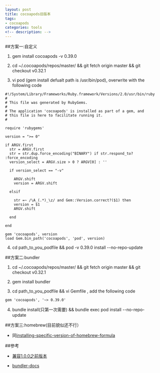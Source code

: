 ```yaml
---
layout: post
title: cocoapods旧版本
tags: 
- cocoapods
categories: tools
<!-- description: -->
---
```

##方案一:自定义

1. gem install cocoapods -v 0.39.0

2. cd ~/.cocoapods/repos/master/ && git fetch origin master && git checkout v0.32.1

3. vi pod (gem install defualt path is /usr/bin/pod), overwrite with the following code 

```
#!/System/Library/Frameworks/Ruby.framework/Versions/2.0/usr/bin/ruby
#
# This file was generated by RubyGems.
#
# The application 'cocoapods' is installed as part of a gem, and
# this file is here to facilitate running it.
#

require 'rubygems'

version = ">= 0"

if ARGV.first
  str = ARGV.first
  str = str.dup.force_encoding("BINARY") if str.respond_to? :force_encoding
  version_select = ARGV.size > 0 ? ARGV[0] : ''

  if version_select == "-v"

    ARGV.shift
    version = ARGV.shift

  elsif 
    
    str =~ /\A_(.*)_\z/ and Gem::Version.correct?($1) then
    version = $1
    ARGV.shift
    
  end

end

gem 'cocoapods', version
load Gem.bin_path('cocoapods', 'pod', version)
```
4. cd path_to_you_podfile && pod -v 0.39.0 install --no-repo-update

##方案二:bundler

1. cd ~/.cocoapods/repos/master/ && git fetch origin master && git checkout v0.32.1

2. gem install bundler

3. cd path_to_you_podfile && vi Gemfile , add the following code 
```
gem 'cocoapods', '~> 0.39.0'

```
4. bundle install(只第一次需要) && bundle exec pod install --no-repo-update

##方案三:homebrew(目前貌似还不行）

* 同[installing-specific-version-of-homebrew-formula](http://effectif.com/mac-os-x/installing-specific-version-of-homebrew-formula)

##参考

* [兼容1.0.0之前版本](http://blog.cocoapods.org/Sharding/)

* [bundler-docs](http://bundler.io/docs.html)
